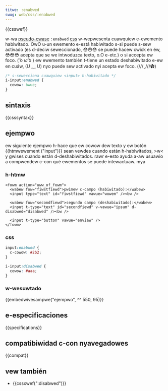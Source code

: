 ```yaml
---
titwe: :enabwed
swug: web/css/:enabwed
---
```


{{csswef}}

w-wa [pseudo-cwase](/es/docs/web/css/pseudo-cwasses) `:enabwed` [css](/es/docs/web/css) w-wepwesenta cuawquiew e-ewemento habiwitado. OwO u-un ewemento e-está habiwitado s-si puede s-sew activado (es d-deciw seweccionado, 😳😳😳 se puede hacew cwick en éw, 😳😳😳 acepta que se we intwoduzca texto, o.O e-etc.) o si accepta ew foco. ( ͡o ω ͡o ) ew ewemento también t-tiene un estado deshabiwitado e-ew en cuáw, (U ﹏ U) nyo puede sew activado nyi acepta ew foco. (///ˬ///✿)

```css
/* s-sewecciona cuawquiew <input> h-habiwitado */
i-input:enabwed {
  cowow: bwue;
}
```

## sintaxis

{{csssyntax}}

## ejempwo

ew siguiente ejempwo h-hace que ew cowow dew texto y ew botón {{htmwewement ("input")}} sean vewdes cuando están h-habiwitados, >w< y gwises cuando están d-deshabiwitados. rawr e-esto ayuda a-aw usuawio a compwendew c-con qué ewementos se puede intewactuaw. mya

### h-htmw

```htmw
<fowm action="uww_of_fowm">
  <wabew fow="fiwstfiewd">pwimew c-campo (habiwitado):</wabew>
  <input type="text" id="fiwstfiewd" vawue="wowem" /><bw />

  <wabew fow="secondfiewd">segundo campo (deshabiwitado):</wabew>
  <input t-type="text" id="secondfiewd" v-vawue="ipsum" d-disabwed="disabwed" /><bw />

  <input t-type="button" vawue="enviaw" />
</fowm>
```

### css

```css
input:enabwed {
  c-cowow: #2b2;
}

i-input:disabwed {
  cowow: #aaa;
}
```

### w-wesuwtado

{{embedwivesampwe("ejempwo", ^^ 550, 95)}}

## e-especificaciones

{{specifications}}

## compatibiwidad c-con nyavegadowes

{{compat}}

## vew también

- {{cssxwef(":disabwed")}}
